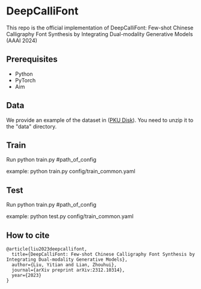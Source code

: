 # DeepCalliFont
This repo is the official implementation of DeepCalliFont: Few-shot Chinese Calligraphy Font Synthesis by Integrating Dual-modality Generative Models (AAAI 2024)

## Prerequisites
* Python
* PyTorch
* Aim

## Data
We provide an example of the dataset in ([PKU Disk](https://disk.pku.edu.cn/link/AA879C32E05E4241319BFE6D4AF2B1C8B0)). You need to unzip it to the "data" directory.

## Train
Run python train.py #path_of_config

example: python train.py config/train_common.yaml

## Test
Run python train.py #path_of_config

example: python test.py config/train_common.yaml

## How to cite

```
@article{liu2023deepcallifont,
  title={DeepCalliFont: Few-shot Chinese Calligraphy Font Synthesis by Integrating Dual-modality Generative Models},
  author={Liu, Yitian and Lian, Zhouhui},
  journal={arXiv preprint arXiv:2312.10314},
  year={2023}
}
```
